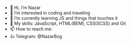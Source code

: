 - 👋 Hi, I’m Nazar
- 👀 I’m interested in coding and traveling
- 🌱 I’m currently learning JS and things that touches it
- 🧐 My skills: JavaScript, HTML(BEM), CSS(SCSS) and Git
- 📫 How to reach me:
- 👍 Telegram: @NazarBog

